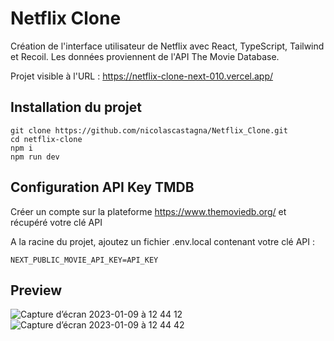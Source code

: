 # Netflix Clone

Création de l'interface utilisateur de Netflix avec React, TypeScript, Tailwind et Recoil.
Les données proviennent de l'API The Movie Database.

Projet visible à l'URL :
https://netflix-clone-next-010.vercel.app/

## Installation du projet

```
git clone https://github.com/nicolascastagna/Netflix_Clone.git
cd netflix-clone
npm i
npm run dev
```

## Configuration API Key TMDB

Créer un compte sur la plateforme https://www.themoviedb.org/ et récupéré votre clé API

A la racine du projet, ajoutez un fichier .env.local contenant votre clé API :

```
NEXT_PUBLIC_MOVIE_API_KEY=API_KEY
```

## Preview

![Capture d’écran 2023-01-09 à 12 44 12](https://user-images.githubusercontent.com/100592012/211300930-af14a0d6-af4a-4c69-9fc6-67bea615b7c7.png)
![Capture d’écran 2023-01-09 à 12 44 42](https://user-images.githubusercontent.com/100592012/211300948-2a3cb402-a76d-4170-908f-2e771ba22725.png)
